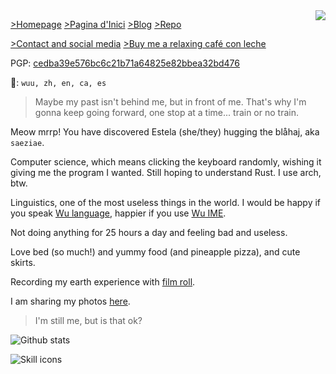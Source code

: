 <img src="https://skillicons.dev/icons?i=fediverse" align="right"/>

[>Homepage](https://estela.moe)
[>Pagina d'Inici](https://estela.cat)
[>Blog](https://blog.estela.moe)
[>Repo](https://repo.estela.moe)

[>Contact and social media](https://estela.moe/social)
[>Buy me a relaxing café con leche](https://estela.moe/donate)

PGP: [cedba39e576bc6c21b71a64825e82bbea32bd476](https://keyserver.ubuntu.com/pks/lookup?search=0xcedba39e576bc6c21b71a64825e82bbea32bd476&fingerprint=on&op=index)

💬: `wuu, zh, en, ca, es`

> Maybe my past isn't behind me, but in front of me. That's why I'm gonna keep going forward, one stop at a time... train or no train.

Meow mrrp! You have discovered Estela (she/they) hugging the blåhaj, aka `saeziae`.

Computer science,<!--web, cybersecurity, machine learning, NLP--> which means clicking the keyboard randomly, wishing it giving me the program I wanted. Still hoping to understand Rust. I use arch, btw.

Linguistics,<!-- Diachronic linguistics, historical Chinese phonology, generative grammar, Sino-Tibetan and Kra-Dai--> one of the most useless things in the world. I would be happy if you speak [Wu language](https://en.wikipedia.org/wiki/Wu_Chinese), happier if you use [Wu IME](https://github.com/saeziae/rime_nguphing).

Not doing anything for 25 hours a day and feeling bad and useless.

Love bed (so much!) and yummy food (and pineapple pizza), and cute skirts.

Recording my earth experience with [film roll](https://estela.moe/pro#photo).

I am sharing my photos [here](https://repo.estela.moe/wallpaper/).

> I'm still me, but is that ok?

![Github stats](https://github-readme-stats.vercel.app/api?username=saeziae&show_icons=true&theme=dracula)

![Skill icons](https://skillicons.dev/icons?i=c,py,pytorch,go,php,js,react,vite,vim,neovim,linux,arch,bash,git,docker,mysql,latex,sass&perline=6)
